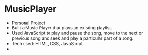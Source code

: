 # MusicPlayer
- Personal Project 
- Built a Music Player that plays an existing playlist. 
- Used JavaScript to play and pause the song, move to the next or previous song and seek and play a particular part of a song. 
- Tech used: HTML, CSS, JavaScript
- 
